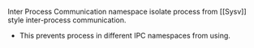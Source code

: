 Inter Process Communication namespace isolate process from [[Sysv]] style inter-process communication. 
- This prevents process in different IPC namespaces from using.